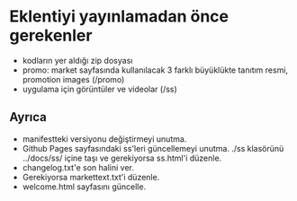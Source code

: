 # Eklentiyi yayınlamadan önce gerekenler
- kodların yer aldığı zip dosyası
- promo: market sayfasında kullanılacak 3 farklı büyüklükte tanıtım resmi, promotion images (/promo)
- uygulama için görüntüler ve videolar (/ss)

## Ayrıca
- manifestteki versiyonu değiştirmeyi unutma.
- Github Pages sayfasındaki ss'leri güncellemeyi unutma. ./ss klasörünü ../docs/ss/ içine taşı ve gerekiyorsa ss.html'i düzenle.
- changelog.txt'e son halini ver.
- Gerekiyorsa markettext.txt'i düzenle.
- welcome.html sayfasını güncelle.
